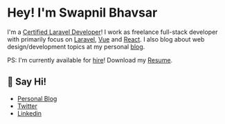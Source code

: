 # Hey! I'm Swapnil Bhavsar

I'm a [Certified Laravel Developer](https://exam.laravelcert.com/is/swapnil-bhavsar/certified-since/2021-02-07)! I work as freelance full-stack developer with primarily focus on [Laravel](https://laravel.com), [Vue](https://vuejs.org) and [React](https://reactjs.org). I also blog about web design/development topics at my personal [blog](https://swapnil.dev).

PS: I'm currently available for [hire](mailto:hey@swapnil.dev)! Download my [Resume](https://swapnil.dev/assets/Resume-Swapnil-Bhavsar.pdf).

## 👋 Say Hi! 
 - [Personal Blog](https://swapnil.dev)
 - [Twitter](https://twitter.com/swapnil_bhavsar)
 - [Linkedin](https://linkedin.com/in/swapnilbhavsar)
